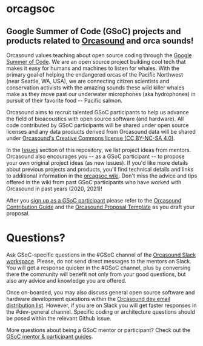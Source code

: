 # orcagsoc

## Google Summer of Code (GSoC) projects and products related to [Orcasound](http://orcasound.net/support#hack) and orca sounds!

Orcasound values teaching about open source coding through the [Google Summer of Code](https://summerofcode.withgoogle.com/). We are an open source project building cool tech that makes it easy for humans and machines to listen for whales. With the primary goal of helping the endangered orcas of the Pacific Northwest (near Seattle, WA, USA), we are connecting citizen scientists and conservation activists with the amazing sounds these wild killer whales make as they move past our underwater microphones (aka hydrophones) in pursuit of their favorite food -- Pacific salmon.

Orcasound aims to recruit talented GSoC participants to help us advance the field of bioacoustics with open source software (and hardware). All code contributed by GSoC participants will be shared under open source licenses and any data products derived from Orcasound data will be shared under [Orcasound's Creative Commons license (CC BY-NC-SA 4.0)](https://creativecommons.org/licenses/by-nc-sa/4.0/).

In the [Issues](https://github.com/orcasound/orcagsoc/issues) section of this repository, we list project ideas from mentors. Orcasound also encourages you -- as a GSoC participant -- to propose your own original project ideas (as new issues). If you'd like more details about previous projects and products, you'll find technical details and links to additional information in the [orcagsoc wiki](https://github.com/orcasound/orcagsoc/wiki). Don't miss the advice and tips offered in the wiki from past GSoC participants who have worked with Orcasound in past years (2020, 2021)!

After you [sign up as a GSoC participant](https://summerofcode.withgoogle.com/get-started/) please refer to the [Orcasound Contribution Guide](https://github.com/orcasound/orcagsoc/blob/master/GSoC-contributor-guide.md) and the [Orcasound Proposal Template](https://github.com/orcasound/orcagsoc/blob/master/STUDENT-proposal-template.md) as you draft your proposal.

# Questions?

Ask GSoC-specific questions in the #GSoC channel of the [Orcasound Slack workspace](https://join.slack.com/t/orcasound/shared_invite/zt-bd1jk2q9-FjeWr3OzocDBwDgS0g1FdQ). Please, do not send direct messages to the mentors on Slack. You will get a response quicker in the #GSoC channel, plus by conversing there the community will benefit not only from your good questions, but also any advice and knowledge you are offered.

Once on-boarded, you may also discuss general open source software and hardware development questions within the [Orcasound dev email distribution list](http://lists.orcasound.net/listinfo.cgi/dev-orcasound.net). However, if you are on Slack you will get faster responses in the #dev-general channel. Specific coding or architecture questions should be posed within the relevant Github issue.

More questions about being a GSoC mentor or participant? Check out the [GSoC mentor & participant guides](https://google.github.io/gsocguides/).
